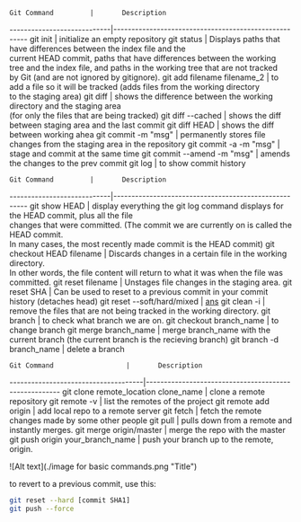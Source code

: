 	Git Command         |       Description
----------------------------|------------------------------------------------------
git init                    | initialize an empty repository
git status                  | Displays paths that have differences between the index file and the <br> current HEAD commit, paths that have differences between the working <br>tree and the index file, and paths in the working tree that are not tracked<br> by Git (and are not ignored by gitignore).
git add filename filename_2 | to add a file so it will be tracked (adds files from the working directory<br> to the staging area)
git diff 		    | shows the difference between the working directory and the staging area<br> (for only the files that are being tracked)
git diff --cached           | shows the diff between staging area and the last commit
git diff HEAD               | shows the diff between working ahea
git commit -m "msg"         | permanently stores file changes from the staging area in the repository
git commit -a -m "msg"      | stage and commit at the same time
git commit --amend -m "msg" | amends the changes to the prev commit
git log                     | to show commit history

	Git Command         |       Description
----------------------------|------------------------------------------------------
git show HEAD 		    | display everything the git log command displays for the HEAD commit, plus all the file<br> changes that were committed. (The commit we are currently on is called the HEAD commit.<br> In many cases, the most recently made commit is the HEAD commit)
git checkout HEAD filename  | Discards changes in a certain file in the working directory.<br> In other words, the file content will return to what it was when the file was committed.
git reset filename          | Unstages file changes in the staging area.
git reset SHA               | Can be used to reset to a previous commit in your commit history (detaches head)
git reset --soft/hard/mixed | [ans](http://stackoverflow.com/a/3528483/4862276)
git clean -i                | remove the files that are not being tracked in the working directory. 
git branch                  | to check what branch we are on.
git checkout branch_name    | to change branch
git merge branch_name       | merge branch_name with the current branch (the current branch is the recieving branch)
git branch -d branch_name   | delete a branch

	Git Command         	     |       Description
-------------------------------------|------------------------------------------------------
git clone remote_location clone_name | clone a remote repository
git remote -v 			     | list the remotes of the project
git remote add origin <server> 	     | add local repo to a remote server
git fetch 			     | fetch the remote changes made by some other people 
git pull			     | pulls down from a remote and instantly merges.
git merge origin/master 	     | merge the repo with the master
git push origin your_branch_name     | push your branch up to the remote, origin. 

![Alt text](./image for basic commands.png "Title")

to revert to a previous commit, use this:
```bash
git reset --hard [commit SHA1] 
git push --force
```
